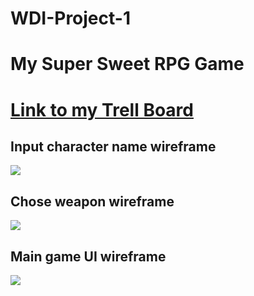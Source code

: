 # WDI-Project-1
# My Super Sweet RPG Game

# [Link to my Trell Board](https://trello.com/b/jMvmFpvC/wdi-project-1)

## Input character name wireframe
![](images/wireframes/character-name.png)
## Chose weapon wireframe
![](images/wireframes/weapon-select.png)
## Main game UI wireframe
![](images/wireframes/main-ui.png)
